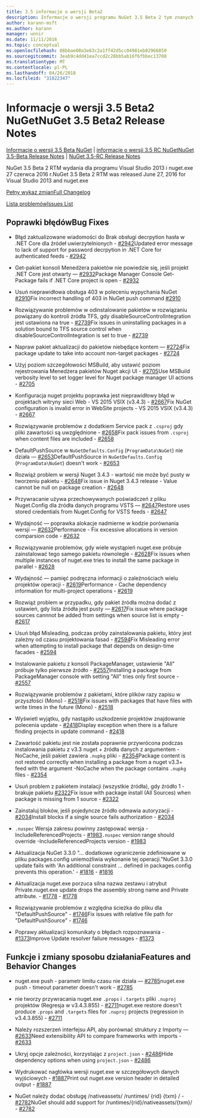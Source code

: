 ```yaml
---
title: 3.5 informacje o wersji Beta2
description: Informacje o wersji programu NuGet 3.5 Beta 2 tym znanych problemów, poprawki, dodatkowe funkcje i dcr.
author: karann-msft
ms.author: karann
manager: unnir
ms.date: 11/11/2016
ms.topic: conceptual
ms.openlocfilehash: 08bbae00a3e63c2a1ff42d5cc04981eb02966850
ms.sourcegitcommit: 3eab9c4dd41ea7ccd2c28bb5ab16f6fbbec13708
ms.translationtype: MT
ms.contentlocale: pl-PL
ms.lasthandoff: 04/26/2018
ms.locfileid: "31822347"
---
```

# <a name="nuget-35-beta2-release-notes"></a><span data-ttu-id="5841e-103">Informacje o wersji 3.5 Beta2 NuGet</span><span class="sxs-lookup"><span data-stu-id="5841e-103">NuGet 3.5 Beta2 Release Notes</span></span>

<span data-ttu-id="5841e-104">[Informacje o wersji 3.5 Beta NuGet](../release-notes/nuget-3.5-Beta.md) | [informacje o wersji 3.5 RC NuGet](../release-notes/nuget-3.5-RC.md)</span><span class="sxs-lookup"><span data-stu-id="5841e-104">[NuGet 3.5-Beta Release Notes](../release-notes/nuget-3.5-Beta.md) | [NuGet 3.5-RC Release Notes](../release-notes/nuget-3.5-RC.md)</span></span>

<span data-ttu-id="5841e-105">NuGet 3.5 Beta 2 RTM wydania dla programu Visual Studio 2013 i nuget.exe 27 czerwca 2016 r.</span><span class="sxs-lookup"><span data-stu-id="5841e-105">NuGet 3.5 Beta 2 RTM was released June 27, 2016 for Visual Studio 2013 and nuget.exe</span></span>

[<span data-ttu-id="5841e-106">Pełny wykaz zmian</span><span class="sxs-lookup"><span data-stu-id="5841e-106">Full Changelog</span></span>](https://github.com/NuGet/NuGet.Client/compare/release-3.5.0-beta...release-3.5.0-beta2)

[<span data-ttu-id="5841e-107">Lista problemów</span><span class="sxs-lookup"><span data-stu-id="5841e-107">Issues List</span></span>](https://github.com/Nuget/Home/issues?q=is%3Aissue+milestone%3A%223.5+Beta2%22+is%3Aclosed)

## <a name="bug-fixes"></a><span data-ttu-id="5841e-108">Poprawki błędów</span><span class="sxs-lookup"><span data-stu-id="5841e-108">Bug Fixes</span></span>

* <span data-ttu-id="5841e-109">Błąd zaktualizowane wiadomości do Brak obsługi decrpytion hasła w .NET Core dla źródeł uwierzytelnionych - [#2942](https://github.com/NuGet/Home/issues/2942)</span><span class="sxs-lookup"><span data-stu-id="5841e-109">Updated error message to lack of support for password decrpytion in .NET Core for authenticated feeds  - [#2942](https://github.com/NuGet/Home/issues/2942)</span></span>

* <span data-ttu-id="5841e-110">Get-pakiet konsoli Menedżera pakietów nie powiedzie się, jeśli projekt .NET Core jest otwarty — [#2932](https://github.com/NuGet/Home/issues/2932)</span><span class="sxs-lookup"><span data-stu-id="5841e-110">Package Manager Console Get-Package fails if .NET Core project is open - [#2932](https://github.com/NuGet/Home/issues/2932)</span></span>

* <span data-ttu-id="5841e-111">Usuń nieprawidłowa obsługa 403 w poleceniu wypychania NuGet [#2910](https://github.com/NuGet/Home/issues/2910)</span><span class="sxs-lookup"><span data-stu-id="5841e-111">Fix incorrect handling of 403 in NuGet push command [#2910](https://github.com/NuGet/Home/issues/2910)</span></span>

* <span data-ttu-id="5841e-112">Rozwiązywanie problemów w odinstalowanie pakietów w rozwiązaniu powiązany do kontroli źródła TFS, gdy disableSourceControlIntegration jest ustawiona na true - [#2739](https://github.com/NuGet/Home/issues/2739)</span><span class="sxs-lookup"><span data-stu-id="5841e-112">Fix issues in uninstalling packages in a solution bound to TFS source control when disableSourceControlIntegration is set to true - [#2739](https://github.com/NuGet/Home/issues/2739)</span></span>

* <span data-ttu-id="5841e-113">Napraw pakiet aktualizacji do pakietów niebędące kontem — [#2724](https://github.com/NuGet/Home/issues/2724)</span><span class="sxs-lookup"><span data-stu-id="5841e-113">Fix package update to take into account non-target packages - [#2724](https://github.com/NuGet/Home/issues/2724)</span></span>

* <span data-ttu-id="5841e-114">Użyj poziom szczegółowości MSBuild, aby ustawić poziom rejestrowania Menedżera pakietów Nuget akcji UI - [#2705](https://github.com/NuGet/Home/issues/2705)</span><span class="sxs-lookup"><span data-stu-id="5841e-114">Use MSBuild verbosity level to set logger level for Nuget package manager UI actions - [#2705](https://github.com/NuGet/Home/issues/2705)</span></span>

* <span data-ttu-id="5841e-115">Konfiguracja nuget projektu poprawka jest nieprawidłowy błąd w projektach witryny sieci Web - VS 2015 VSIX (v3.4.3) - [#2667](https://github.com/NuGet/Home/issues/2667)</span><span class="sxs-lookup"><span data-stu-id="5841e-115">Fix NuGet configuration is invalid error in WebSite projects - VS 2015 VSIX (v3.4.3) - [#2667](https://github.com/NuGet/Home/issues/2667)</span></span>

* <span data-ttu-id="5841e-116">Rozwiązywanie problemów z dodatkiem Service pack z `.csproj` gdy pliki zawartości są uwzględnione - [#2658](https://github.com/NuGet/Home/issues/2658)</span><span class="sxs-lookup"><span data-stu-id="5841e-116">Fix pack issues from `.csproj` when content files are included - [#2658](https://github.com/NuGet/Home/issues/2658)</span></span>

* <span data-ttu-id="5841e-117">DefaultPushSource w `NuGetDefaults.Config` (`ProgramData\NuGet`) nie działa — [#2653](https://github.com/NuGet/Home/issues/2653)</span><span class="sxs-lookup"><span data-stu-id="5841e-117">DefaultPushSource in `NuGetDefaults.Config` (`ProgramData\NuGet`) doesn't work - [#2653](https://github.com/NuGet/Home/issues/2653)</span></span>

* <span data-ttu-id="5841e-118">Rozwiąż problem w wersji Nuget 3.4.3 - wartość nie może być pusty w tworzeniu pakietu - [#2648](https://github.com/NuGet/Home/issues/2648)</span><span class="sxs-lookup"><span data-stu-id="5841e-118">Fix issue in Nuget 3.4.3 release - Value cannot be null on package creation - [#2648](https://github.com/NuGet/Home/issues/2648)</span></span>

* <span data-ttu-id="5841e-119">Przywracanie używa przechowywanych poświadczeń z pliku Nuget.Config dla źródła danych programu VSTS — [#2647](https://github.com/NuGet/Home/issues/2647)</span><span class="sxs-lookup"><span data-stu-id="5841e-119">Restore uses stored credentials from Nuget.Config for VSTS feeds - [#2647](https://github.com/NuGet/Home/issues/2647)</span></span>

* <span data-ttu-id="5841e-120">Wydajność — poprawka alokacje nadmierne w kodzie porównania wersji — [#2632](https://github.com/NuGet/Home/issues/2632)</span><span class="sxs-lookup"><span data-stu-id="5841e-120">Performance - Fix excessive allocations in version comparsion code - [#2632](https://github.com/NuGet/Home/issues/2632)</span></span>

* <span data-ttu-id="5841e-121">Rozwiązywanie problemów, gdy wiele wystąpień nuget.exe próbuje zainstalować tego samego pakietu równolegle - [#2628](https://github.com/NuGet/Home/issues/2628)</span><span class="sxs-lookup"><span data-stu-id="5841e-121">Fix issues when multiple instances of nuget.exe tries to install the same package in parallel - [#2628](https://github.com/NuGet/Home/issues/2628)</span></span>

* <span data-ttu-id="5841e-122">Wydajność — pamięć podręczna informacji o zależnościach wielu projektów operacji - [#2619](https://github.com/NuGet/Home/issues/2619)</span><span class="sxs-lookup"><span data-stu-id="5841e-122">Performance - Cache dependency information for multi-project operations - [#2619](https://github.com/NuGet/Home/issues/2619)</span></span>

* <span data-ttu-id="5841e-123">Rozwiąż problem w przypadku, gdy pakiet źródła można dodać z ustawień, gdy lista źródła jest pusty — [#2617](https://github.com/NuGet/Home/issues/2617)</span><span class="sxs-lookup"><span data-stu-id="5841e-123">Fix issue where package sources cannnot be added from settings when source list is empty - [#2617](https://github.com/NuGet/Home/issues/2617)</span></span>

* <span data-ttu-id="5841e-124">Usuń błąd Misleading, podczas próby zainstalowania pakietu, który jest zależny od czasu projektowania fasad - [#2594](https://github.com/NuGet/Home/issues/2594)</span><span class="sxs-lookup"><span data-stu-id="5841e-124">Fix Misleading error when attempting to install package that depends on design-time facades - [#2594](https://github.com/NuGet/Home/issues/2594)</span></span>

* <span data-ttu-id="5841e-125">Instalowanie pakietu z konsoli PackageManager, ustawienie "All" próbuje tylko pierwsze źródło - [#2557](https://github.com/NuGet/Home/issues/2557)</span><span class="sxs-lookup"><span data-stu-id="5841e-125">Installing a package from PackageManager console with setting "All" tries only first source - [#2557](https://github.com/NuGet/Home/issues/2557)</span></span>

* <span data-ttu-id="5841e-126">Rozwiązywanie problemów z pakietami, które plików razy zapisu w przyszłości (Mono) - [#2518](https://github.com/NuGet/Home/issues/2518)</span><span class="sxs-lookup"><span data-stu-id="5841e-126">Fix issues with packages that have files with write times in the future (Mono) - [#2518](https://github.com/NuGet/Home/issues/2518)</span></span>

* <span data-ttu-id="5841e-127">Wyświetl wyjątku, gdy nastąpiło uszkodzenie projektów znajdowanie polecenia update - [#2418](https://github.com/NuGet/Home/issues/2418)</span><span class="sxs-lookup"><span data-stu-id="5841e-127">Display exception when there is a failure finding projects in update command - [#2418](https://github.com/NuGet/Home/issues/2418)</span></span>

* <span data-ttu-id="5841e-128">Zawartość pakietu jest nie została poprawnie przywrócona podczas instalowania pakietu z v3.3 nuget + źródła danych z argumentem - NoCache, jeśli pakiet zawiera `.nupkg` pliki - [#2354](https://github.com/NuGet/Home/issues/2354)</span><span class="sxs-lookup"><span data-stu-id="5841e-128">Package content is not restored correctly when installing a package from a nuget v3.3+ feed with the argument -NoCache when the package contains `.nupkg` files - [#2354](https://github.com/NuGet/Home/issues/2354)</span></span>

* <span data-ttu-id="5841e-129">Usuń problem z pakietem instalacji (wszystkie źródła), gdy źródło 1 - brakuje pakietu [#2322](https://github.com/NuGet/Home/issues/2322)</span><span class="sxs-lookup"><span data-stu-id="5841e-129">Fix issue with package install (All Sources) when package is missing from 1 source - [#2322](https://github.com/NuGet/Home/issues/2322)</span></span>

* <span data-ttu-id="5841e-130">Zainstaluj bloków, jeśli pojedyncze źródło odmawia autoryzacji - [#2034](https://github.com/NuGet/Home/issues/2034)</span><span class="sxs-lookup"><span data-stu-id="5841e-130">Install blocks if a single source fails authorization - [#2034](https://github.com/NuGet/Home/issues/2034)</span></span>

* <span data-ttu-id="5841e-131">`.nuspec` Wersja zakresu powinny zastępować wersja - IncludeReferencedProjects - [#1983](https://github.com/NuGet/Home/issues/1983)</span><span class="sxs-lookup"><span data-stu-id="5841e-131">`.nuspec` version range should override -IncludeReferencedProjects version - [#1983](https://github.com/NuGet/Home/issues/1983)</span></span>

* <span data-ttu-id="5841e-132">Aktualizacja NuGet 3.3.0 "... dodatkowe ograniczenie zdefiniowane w pliku packages.config uniemożliwia wykonanie tej operacji."</span><span class="sxs-lookup"><span data-stu-id="5841e-132">NuGet 3.3.0 update fails with 'An additional constraint ... defined in packages.config prevents this operation.'</span></span><span data-ttu-id="5841e-133"> - [#1816](https://github.com/NuGet/Home/issues/1816)</span><span class="sxs-lookup"><span data-stu-id="5841e-133"> - [#1816](https://github.com/NuGet/Home/issues/1816)</span></span>

* <span data-ttu-id="5841e-134">Aktualizacja nuget.exe porzuca silna nazwa zestawu i atrybut Private.</span><span class="sxs-lookup"><span data-stu-id="5841e-134">nuget.exe update drops the assembly strong name and Private attribute.</span></span><span data-ttu-id="5841e-135"> - [#1778](https://github.com/NuGet/Home/issues/1778)</span><span class="sxs-lookup"><span data-stu-id="5841e-135"> - [#1778](https://github.com/NuGet/Home/issues/1778)</span></span>

* <span data-ttu-id="5841e-136">Rozwiązywanie problemów z względna ścieżka do pliku dla "DefaultPushSource" - [#1746](https://github.com/NuGet/Home/issues/1746)</span><span class="sxs-lookup"><span data-stu-id="5841e-136">Fix issues with relative file path for "DefaultPushSource" - [#1746](https://github.com/NuGet/Home/issues/1746)</span></span>

* <span data-ttu-id="5841e-137">Poprawy aktualizacji komunikaty o błędach rozpoznawania - [#1373](https://github.com/NuGet/Home/issues/1373)</span><span class="sxs-lookup"><span data-stu-id="5841e-137">Improve Update resolver failure messages - [#1373](https://github.com/NuGet/Home/issues/1373)</span></span>

## <a name="features-and-behavior-changes"></a><span data-ttu-id="5841e-138">Funkcje i zmiany sposobu działania</span><span class="sxs-lookup"><span data-stu-id="5841e-138">Features and Behavior Changes</span></span>

* <span data-ttu-id="5841e-139">nuget.exe push - parametr limitu czasu nie działa — [#2785](https://github.com/NuGet/Home/issues/2785)</span><span class="sxs-lookup"><span data-stu-id="5841e-139">nuget.exe push - timeout parameter doesn't work  - [#2785](https://github.com/NuGet/Home/issues/2785)</span></span>

* <span data-ttu-id="5841e-140">nie tworzy przywracania nuget.exe `.props` i `.targets` pliki `.nuproj` projektów (Regresja w v3.4.3.855) - [#2711](https://github.com/NuGet/Home/issues/2711)</span><span class="sxs-lookup"><span data-stu-id="5841e-140">nuget.exe restore doesn't produce `.props` and `.targets` files for `.nuproj` projects (regression in v3.4.3.855) - [#2711](https://github.com/NuGet/Home/issues/2711)</span></span>

* <span data-ttu-id="5841e-141">Należy rozszerzeń interfejsu API, aby porównać struktury z Importy — [#2633](https://github.com/NuGet/Home/issues/2633)</span><span class="sxs-lookup"><span data-stu-id="5841e-141">Need extensibility API to compare frameworks with imports - [#2633](https://github.com/NuGet/Home/issues/2633)</span></span>

* <span data-ttu-id="5841e-142">Ukryj opcje zależności, korzystając z `project.json`  -  [#2486](https://github.com/NuGet/Home/issues/2486)</span><span class="sxs-lookup"><span data-stu-id="5841e-142">Hide dependency options when using `project.json` - [#2486](https://github.com/NuGet/Home/issues/2486)</span></span>

* <span data-ttu-id="5841e-143">Wydrukować nagłówka wersji nuget.exe w szczegółowych danych wyjściowych - [#1887](https://github.com/NuGet/Home/issues/1887)</span><span class="sxs-lookup"><span data-stu-id="5841e-143">Print out nuget.exe version header in detailed output - [#1887](https://github.com/NuGet/Home/issues/1887)</span></span>

* <span data-ttu-id="5841e-144">NuGet należy dodać obsługę /nativeassets/ /runtimes/ {rid} {txm} / - [#2782](https://github.com/NuGet/Home/issues/2782)</span><span class="sxs-lookup"><span data-stu-id="5841e-144">NuGet should add support for /runtimes/{rid}/nativeassets/{txm}/ - [#2782](https://github.com/NuGet/Home/issues/2782)</span></span>